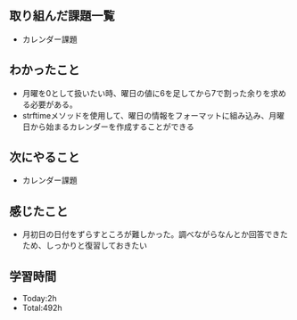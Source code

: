 ## 取り組んだ課題一覧
- カレンダー課題

## わかったこと
- 月曜を0として扱いたい時、曜日の値に6を足してから7で割った余りを求める必要がある。
- strftimeメソッドを使用して、曜日の情報をフォーマットに組み込み、月曜日から始まるカレンダーを作成することができる
  
## 次にやること
- カレンダー課題

## 感じたこと
- 月初日の日付をずらすところが難しかった。調べながらなんとか回答できたため、しっかりと復習しておきたい
  
## 学習時間
- Today:2h
- Total:492h
 
